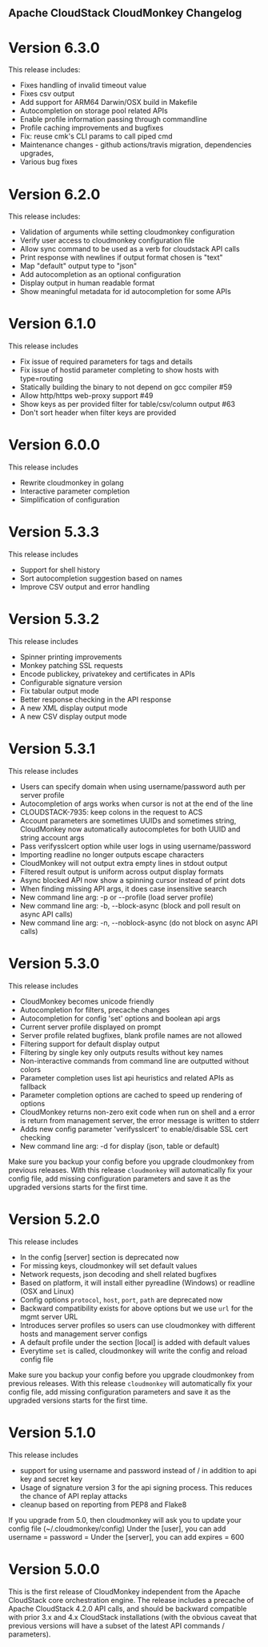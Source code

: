 Apache CloudStack CloudMonkey Changelog
---------------------------------------

Version 6.3.0
=============
This release includes:
- Fixes handling of invalid timeout value
- Fixes csv output
- Add support for ARM64 Darwin/OSX build in Makefile
- Autocompletion on storage pool related APIs
- Enable profile information passing through commandline
- Profile caching improvements and bugfixes
- Fix: reuse cmk's CLI params to call piped cmd
- Maintenance changes - github actions/travis migration, dependencies upgrades,
- Various bug fixes 

Version 6.2.0
=============
This release includes:
- Validation of arguments while setting cloudmonkey configuration
- Verify user access to cloudmonkey configuration file
- Allow sync command to be used as a verb for cloudstack API calls
- Print response with newlines if output format chosen is "text"
- Map "default" output type to "json"
- Add autocompletion as an optional configuration
- Display output in human readable format
- Show meaningful metadata for id autocompletion for some APIs

Version 6.1.0
=============
This release includes
- Fix issue of required parameters for tags and details
- Fix issue of hostid parameter completing to show hosts with type=routing
- Statically building the binary to not depend on gcc compiler #59
- Allow http/https web-proxy support #49
- Show keys as per provided filter for table/csv/column output #63
- Don't sort header when filter keys are provided

Version 6.0.0
=============
This release includes
- Rewrite cloudmonkey in golang
- Interactive parameter completion
- Simplification of configuration

Version 5.3.3
=============
This release includes
- Support for shell history
- Sort autocompletion suggestion based on names
- Improve CSV output and error handling

Version 5.3.2
=============
This release includes
- Spinner printing improvements
- Monkey patching SSL requests
- Encode publickey, privatekey and certificates in APIs
- Configurable signature version
- Fix tabular output mode
- Better response checking in the API response
- A new XML display output mode
- A new CSV display output mode

Version 5.3.1
=============
This release includes
- Users can specify domain when using username/password auth per server profile
- Autocompletion of args works when cursor is not at the end of the line
- CLOUDSTACK-7935: keep colons in the request to ACS
- Account parameters are sometimes UUIDs and sometimes string, CloudMonkey
  now automatically autocompletes for both UUID and string account args
- Pass verifysslcert option while user logs in using username/password
- Importing readline no longer outputs escape characters
- CloudMonkey will not output extra empty lines in stdout output
- Filtered result output is uniform across output display formats
- Async blocked API now show a spinning cursor instead of print dots
- When finding missing API args, it does case insensitive search
- New command line arg: -p or --profile (load server profile)
- New command line arg: -b, --block-async (block and poll result on async API calls)
- New command line arg: -n, --noblock-async (do not block on async API calls)

Version 5.3.0
=============
This release includes
- CloudMonkey becomes unicode friendly
- Autocompletion for filters, precache changes
- Autocompletion for config 'set' options and boolean api args
- Current server profile displayed on prompt
- Server profile related bugfixes, blank profile names are not allowed
- Filtering support for default display output
- Filtering by single key only outputs results without key names
- Non-interactive commands from command line are outputted without colors
- Parameter completion uses list api heuristics and related APIs as fallback
- Parameter completion options are cached to speed up rendering of options
- CloudMonkey returns non-zero exit code when run on shell and a error is return
  from management server, the error message is written to stderr
- Adds new config parameter 'verifysslcert' to enable/disable SSL cert checking
- New command line arg: -d for display (json, table or default)

Make sure you backup your config before you upgrade cloudmonkey from previous releases.
With this release `cloudmonkey` will automatically fix your config file, add missing
configuration parameters and save it as the upgraded versions starts for the first time.

Version 5.2.0
=============
This release includes
 - In the config [server] section is deprecated now
 - For missing keys, cloudmonkey will set default values
 - Network requests, json decoding and shell related bugfixes
 - Based on platform, it will install either pyreadline (Windows) or readline (OSX and Linux)
 - Config options `protocol`, `host`, `port`, `path` are deprecated now
 - Backward compatibility exists for above options but we use `url` for the mgmt server URL
 - Introduces server profiles so users can use cloudmonkey with different hosts and management server configs
 - A default profile under the section [local] is added with default values
 - Everytime `set` is called, cloudmonkey will write the config and reload config file

Make sure you backup your config before you upgrade cloudmonkey from previous releases.
With this release `cloudmonkey` will automatically fix your config file, add missing
configuration parameters and save it as the upgraded versions starts for the first time.

Version 5.1.0
=============
This release includes
 - support for using username and password instead of / in addition to api key and secret key
 - Usage of signature version 3 for the api signing process. This reduces the chance of API replay attacks
 - cleanup based on reporting from PEP8 and Flake8

If you upgrade from 5.0, then cloudmonkey will ask you to update your config file (~/.cloudmonkey/config)
Under the [user], you can add
username =
password =
Under the [server], you can add
expires = 600

Version 5.0.0
=============
This is the first release of CloudMonkey independent from the Apache CloudStack core orchestration engine. The release
includes a precache of Apache CloudStack 4.2.0 API calls, and should be backward compatible with prior 3.x and 4.x
CloudStack installations (with the obvious caveat that previous versions will have a subset of the latest API commands /
parameters).
